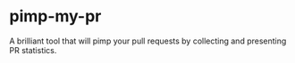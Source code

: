 # pimp-my-pr
A brilliant tool that will pimp your pull requests by collecting and presenting PR statistics.

